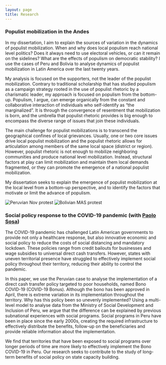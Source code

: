 ```yaml
---
layout: page
title: Research
---
```


### Populist mobilization in the Andes

In my dissertation, I aim to explain the sources of variation in the dynamics of populist mobilization. When and why does local populism reach national level politics? Does it always need to use electoral vehicles, or can it remain on the sidelines? What are the effects of populism on democratic stability? I use the cases of Peru and Bolivia to analyse dynamics of populist mobilization in Latin America over the last twenty years.

My analysis is focused on the supporters, not the leader of the populist mobilization. Contrary to traditional scholarship that has studied populism as a campaign strategy rooted in the use of populist rhetoric by a charismatic leader, my approach is focused on populism from the bottom-up. Populism, I argue, can emerge organically from the constant and collaborative interaction of individuals who self-identify as “the marginalized”. It is through the convergence of resentment that mobilization is born, and the umbrella that populist rhetoric provides is big enough to encompass the diverse range of issues that join these individuals.

The main challenge for populist mobilizations is to transcend the geographical confines of local grievances. Usually, one or two core issues drive local populist mobilization and the populist rhetoric allows for articulation among members of the same local space (district or region). However, populist rhetoric is not enough to mobilize neighboring communities and produce national level mobilization. Instead, structural factors at play can limit mobilization and maintain them local demands fragmented, or they can promote the emergence of a national populist mobilization.

My dissertation seeks to explain the emergence of populist mobilization at the local level from a bottom-up perspective, and to identify the factors that motivate or limit the advance of populism.

![](https://raw.githubusercontent.com/vhurtadol/vhurtadol.github.io/gh-pages/public/12N-8.JPG "Peruvian Nov protest") ![](https://raw.githubusercontent.com/vhurtadol/vhurtadol.github.io/gh-pages/public/90.jpeg "Bolivian MAS protest")



### Social policy response to the COVID-19 pandemic (with [Paolo Sosa](https://paolososavillagarcia.com))

The COVID-19 pandemic has challenged Latin American governments to provide not only a healthcare response, but also innovative economic and social policy to reduce the costs of social distancing and mandatory lockdown. These policies range from credit bailouts for businesses and wage subsidies to universal direct cash transfers. However, states with uneven territorial presence have struggled to effectively implement social policy throughout their territory, reducing their ability to control the pandemic. 

In this paper, we use the Peruvian case to analyse the implementation of a direct cash transfer policy targeted to poor households, named Bono COVID-19 (COVID-19 Bonus). Although the bono has been approved in April, there is extreme variation in its implementation throughout the territory. Why has this policy been so unevenly implemented? Using a multi-level model to analyse data from the Ministry of Social Development and Inclusion of Peru, we argue that the difference can be explained by previous subnational experiences with social programs. Social programs in Peru have been in place since the early 2000s, creating the required infrastructure to effectively distribute the benefits, follow-up on the beneficiaries and provide reliable information about the implementation. 

We find that territories that have been exposed to social programs over longer periods of time are more likely to effectively implement the Bono COVID-19 in Peru. Our research seeks to contribute to the study of long-term benefits of social policy on state capacity building.
